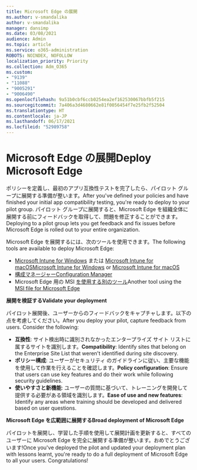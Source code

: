 ```yaml
---
title: Microsoft Edge の展開
ms.author: v-smandalika
author: v-smandalika
manager: dansimp
ms.date: 03/08/2021
audience: Admin
ms.topic: article
ms.service: o365-administration
ROBOTS: NOINDEX, NOFOLLOW
localization_priority: Priority
ms.collection: Adm_O365
ms.custom:
- "9139"
- "11088"
- "9005291"
- "9006490"
ms.openlocfilehash: 9a51b0cbf6ccb0254ea2ef162530067bbfb5f215
ms.sourcegitcommit: 7a406a3d4680662e81f0056454f7e25fb2f52504
ms.translationtype: HT
ms.contentlocale: ja-JP
ms.lasthandoff: 06/17/2021
ms.locfileid: "52989758"
---
```

# <a name="deploy-microsoft-edge"></a><span data-ttu-id="73193-102">Microsoft Edge の展開</span><span class="sxs-lookup"><span data-stu-id="73193-102">Deploy Microsoft Edge</span></span>

<span data-ttu-id="73193-103">ポリシーを定義し、最初のアプリ互換性テストを完了したら、パイロット グループに展開する準備が整います。</span><span class="sxs-lookup"><span data-stu-id="73193-103">After you've defined your policies and have finished your initial app compatibility testing, you're ready to deploy to your pilot group.</span></span> <span data-ttu-id="73193-104">パイロット グループに展開すると、Microsoft Edge を組織全体に展開する前にフィードバックを取得して、問題を修正することができます。</span><span class="sxs-lookup"><span data-stu-id="73193-104">Deploying to a pilot group lets you get feedback and fix issues before Microsoft Edge is rolled out to your entire organization.</span></span>

<span data-ttu-id="73193-105">Microsoft Edge を展開するには、次のツールを使用できます。</span><span class="sxs-lookup"><span data-stu-id="73193-105">The following tools are available to deploy Microsoft Edge:</span></span>

- <span data-ttu-id="73193-106">[Microsoft Intune for Windows](/mem/intune/apps/apps-windows-edge) または [Microsoft Intune for macOS](/mem/intune/apps/apps-edge-macos)</span><span class="sxs-lookup"><span data-stu-id="73193-106">[Microsoft Intune for Windows](/mem/intune/apps/apps-windows-edge) or [Microsoft Intune for macOS](/mem/intune/apps/apps-edge-macos)</span></span>
- [<span data-ttu-id="73193-107">構成マネージャー</span><span class="sxs-lookup"><span data-stu-id="73193-107">Configuration Manager</span></span>](/DeployEdge/deploy-edge-with-configuration-manager)
- <span data-ttu-id="73193-108">Microsoft Edge 用の MSI [を使用する別のツール](https://www.microsoft.com/edge/business/download)</span><span class="sxs-lookup"><span data-stu-id="73193-108">Another tool using the [MSI file for Microsoft Edge](https://www.microsoft.com/edge/business/download)</span></span>

<span data-ttu-id="73193-109">**展開を検証する**</span><span class="sxs-lookup"><span data-stu-id="73193-109">**Validate your deployment**</span></span>

<span data-ttu-id="73193-p102">パイロット展開後、ユーザーからのフィードバックをキャプチャします。以下の点を考慮してください。</span><span class="sxs-lookup"><span data-stu-id="73193-p102">After you deploy your pilot, capture feedback from users. Consider the following:</span></span>
- <span data-ttu-id="73193-112">**互換性**: サイト検出時に識別されなかったエンタープライズ サイト リストに属するサイトを識別します。</span><span class="sxs-lookup"><span data-stu-id="73193-112">**Compatibility**: Identify sites that belong on the Enterprise Site List that weren't identified during site discovery.</span></span>
- <span data-ttu-id="73193-113">**ポリシー構成**: ユーザーがセキュリティ のガイドラインに従い、主要な機能を使用して作業を行えることを確認します。</span><span class="sxs-lookup"><span data-stu-id="73193-113">**Policy configuration**: Ensure that users can use key features and do their work while following security guidelines.</span></span>
- <span data-ttu-id="73193-114">**使いやすさと新機能**: ユーザーの質問に基づいて、トレーニングを開発して提供する必要がある領域を識別します。</span><span class="sxs-lookup"><span data-stu-id="73193-114">**Ease of use and new features**: Identify any areas where training should be developed and delivered based on user questions.</span></span>

<span data-ttu-id="73193-115">**Microsoft Edge を広範囲に展開する**</span><span class="sxs-lookup"><span data-stu-id="73193-115">**Broad deployment of Microsoft Edge**</span></span>

<span data-ttu-id="73193-p103">パイロットを展開し、学習した手順を使用して展開計画を更新すると、すべてのユーザーに Microsoft Edge を完全に展開する準備が整います。おめでとうございます!</span><span class="sxs-lookup"><span data-stu-id="73193-p103">Once you've deployed the pilot and updated your deployment plan with lessons learnt, you're ready to do a full deployment of Microsoft Edge to all your users. Congratulations!</span></span>

